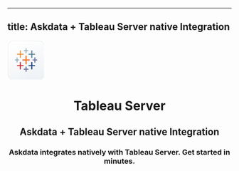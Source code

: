 
  ---
  title: Askdata + Tableau Server native Integration
  ---

<img class="dataset_icon mx-auto d-block mb-4" width="82" height="88" src="/media/integrations/icons/tableau.png" alt="">
<h1 class="dataset_title" style="text-align: center;">Tableau Server</h1>
<h2 class="dataset_subtitle" style="text-align: center;">Askdata + Tableau Server native Integration</h2> 
<h3 class="dataset_description" style="text-align: center;">Askdata integrates natively with  Tableau Server. Get started in minutes.</h3> 

  